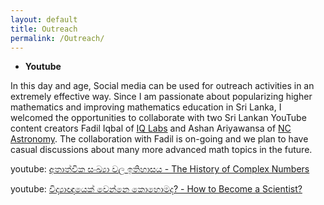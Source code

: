 ```yaml
---
layout: default      
title: Outreach              
permalink: /Outreach/          
---
```


- **Youtube**       

In this day and age, Social media can be used for outreach activities in an extremely effective way. Since I am passionate about popularizing higher mathematics and improving mathematics education in Sri Lanka, I welcomed the opportunities to collaborate with two Sri Lankan YouTube content creators Fadil Iqbal of [IQ Labs](https://www.youtube.com/c/IQLabs) and Ashan Ariyawansa of [NC Astronomy](https://www.youtube.com/c/NCAstronomy/). The collaboration with Fadil is on-going and we plan to have casual discussions about many more advanced math topics in the future. 

youtube: [අතාත්වික සංඛ්‍යා වල ඉතිහාසය - The History of Complex Numbers](https://www.youtube.com/watch?v=GBrp8-JGOQw)

youtube: [විද්‍යාඥයෙක් වෙන්නෙ කොහොමද? - How to Become a Scientist?](https://www.youtube.com/watch?v=tCJ-_bU4BS0)
